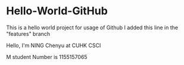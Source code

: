 # Hello-World-GitHub
This is a hello world project for usage of Github
I added this line in the "features" branch

Hello, I'm NING Chenyu at CUHK CSCI

M student Number is 1155157065
